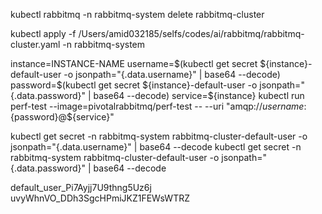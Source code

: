 kubectl rabbitmq -n rabbitmq-system delete rabbitmq-cluster


kubectl apply -f /Users/amid032185/selfs/codes/ai/rabbitmq/rabbitmq-cluster.yaml -n rabbitmq-system

instance=INSTANCE-NAME
username=$(kubectl get secret ${instance}-default-user -o jsonpath="{.data.username}" | base64 --decode)
password=$(kubectl get secret ${instance}-default-user -o jsonpath="{.data.password}" | base64 --decode)
service=${instance}
kubectl run perf-test --image=pivotalrabbitmq/perf-test -- --uri "amqp://${username}:${password}@${service}"



kubectl get secret -n rabbitmq-system rabbitmq-cluster-default-user -o jsonpath="{.data.username}" | base64 --decode
kubectl get secret -n rabbitmq-system rabbitmq-cluster-default-user -o jsonpath="{.data.password}" | base64 --decode


default_user_Pi7Ayjj7U9thng5Uz6j
uvyWhnVO_DDh3SgcHPmiJKZ1FEWsWTRZ